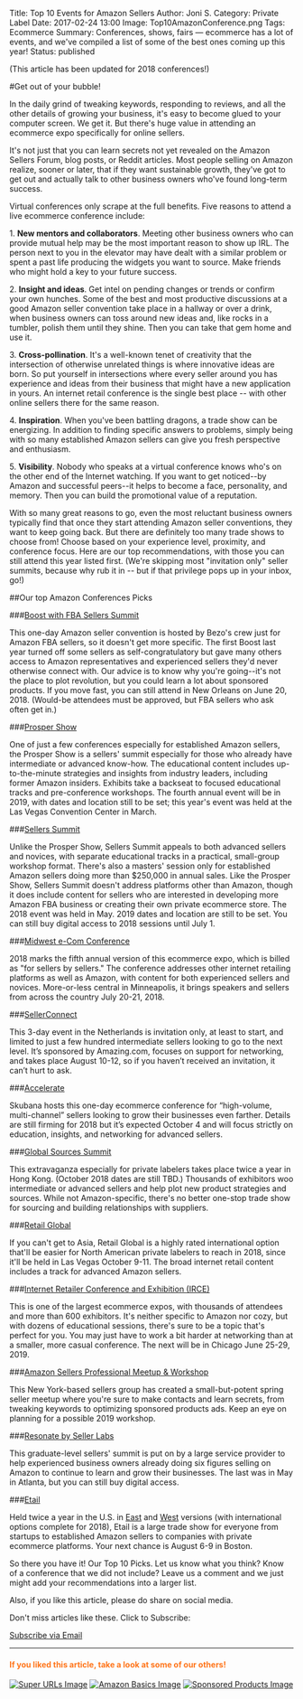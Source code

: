 Title: Top 10 Events for Amazon Sellers
Author: Joni S.
Category: Private Label
Date: 2017-02-24 13:00
Image: Top10AmazonConference.png
Tags: Ecommerce
Summary: Conferences, shows, fairs — ecommerce has a lot of events, and we've compiled a list of some of the best ones coming up this year!
Status: published

(This article has been updated for 2018 conferences!)

#Get out of your bubble!

<p class="Class2">In the daily grind of tweaking keywords, responding to reviews, and all the other details of growing your business, it's easy to become glued to your computer screen. We get it. But there's huge value in attending an ecommerce expo specifically for online sellers.
</p>

<p class="Class2">It's not just that you can learn secrets not yet revealed on the Amazon Sellers Forum, blog posts, or Reddit articles. Most people selling on Amazon realize, sooner or later, that if they want sustainable growth, they've got to get out and actually talk to other business owners who've found long-term success.
</p>

<p class="Class2">Virtual conferences only scrape at the full benefits. Five reasons to attend a live ecommerce conference include:
</p>

<p class="Class2">1. <strong>New mentors and collaborators</strong>. Meeting other business owners who can provide mutual help may be the most important reason to show up IRL. The person next to you in the elevator may have dealt with a similar problem or spent a past life producing the widgets you want to source. Make friends who might hold a key to your future success.
</p>

<p class="Class2">2. <strong>Insight and ideas</strong>. Get intel on pending changes or trends or confirm your own hunches. Some of the best and most productive discussions at a good Amazon seller convention take place in a hallway or over a drink, when business owners can toss around new ideas and, like rocks in a tumbler, polish them until they shine. Then you can take that gem home and use it.
</p>

<p class="Class2">3. <strong>Cross-pollination</strong>. It's a well-known tenet of creativity that the intersection of otherwise unrelated things is where innovative ideas are born. So put yourself in intersections where every seller around you has experience and ideas from their business that might have a new application in yours. An internet retail conference is the single best place -- with other online sellers there for the same reason.
</p>

<p class="Class2">4. <strong>Inspiration</strong>. When you've been battling dragons, a trade show can be energizing. In addition to finding specific answers to problems, simply being with so many established Amazon sellers can give you fresh perspective and enthusiasm.
</p>

<p class="Class2">5. <strong>Visibility</strong>. Nobody who speaks at a virtual conference knows who's on the other end of the Internet watching. If you want to get noticed--by Amazon and successful peers--it helps to become a face, personality, and memory. Then you can build the promotional value of a reputation.
</p>

<p class="Class2">With so many great reasons to go, even the most reluctant business owners typically find that once they start attending Amazon seller conventions, they want to keep going back. But there are definitely too many trade shows to choose from! Choose based on your experience level, proximity, and conference focus. Here are our top recommendations, with those you can still attend this year listed first. (We're skipping most "invitation only" seller summits, because why rub it in -- but if that privilege pops up in your inbox, go!)
</p>

##Our top Amazon Conferences Picks

###<a href="https://www.boostwithfbaevent.com/" target="_blank">Boost with FBA Sellers Summit</a>
<p class="Class2">This one-day Amazon seller convention is hosted by Bezo's crew just for Amazon FBA sellers, so it doesn't get more specific. The first Boost last year turned off some sellers as self-congratulatory but gave many others access to Amazon representatives and experienced sellers they'd never otherwise connect with. Our advice is to know why you're going--it's not the place to plot revolution, but you could learn a lot about sponsored products. If you move fast, you can still attend in New Orleans on June 20, 2018. (Would-be attendees must be approved, but FBA sellers who ask often get in.)
</p>

###<a href="https://www.prospershow.com/" target="_blank">Prosper Show</a>
<p class="Class2">One of just a few conferences especially for established Amazon sellers, the Prosper Show is a sellers' summit especially for those who already have intermediate or advanced know-how. The educational content includes up-to-the-minute strategies and insights from industry leaders, including former Amazon insiders. Exhibits take a backseat to focused educational tracks and pre-conference workshops. The fourth annual event will be in 2019, with dates and location still to be set; this year's event was held at the Las Vegas Convention Center in March.
</p>

###<a href="http://sellerssummit.com/" target="_blank">Sellers Summit</a>
<p class="Class2">Unlike the Prosper Show, Sellers Summit appeals to both advanced sellers and novices, with separate educational tracks in a practical, small-group workshop format. There's also a masters' session only for established Amazon sellers doing more than $250,000 in annual sales. Like the Prosper Show, Sellers Summit doesn't address platforms other than Amazon, though it does include content for sellers who are interested in developing more Amazon FBA business or creating their own private ecommerce store. The 2018 event was held in May. 2019 dates and location are still to be set. You can still buy digital access to 2018 sessions until July 1.
</p>

###<a href="http://www.midwestecom.com/" target="_blank">Midwest e-Com Conference</a>
<p class="Class2">2018 marks the fifth annual version of this ecommerce expo, which is billed as "for sellers by sellers." The conference addresses other internet retailing platforms as well as Amazon, with content for both experienced sellers and novices. More-or-less central in Minneapolis, it brings speakers and sellers from across the country July 20-21, 2018.
</p>

###<a href="https://go.amazing.com/sellerconnect/" target="_blank">SellerConnect</a>
<p class="Class2">This 3-day event in the Netherlands is invitation only, at least to start, and limited to just a few hundred intermediate sellers looking to go to the next level. It’s sponsored by Amazing.com, focuses on support for networking, and takes place August 10-12, so if you haven’t received an invitation, it can’t hurt to ask.
</p>

###<a href="http://accelerate.skubana.com/" target="_blank">Accelerate</a>
<p class="Class2">Skubana hosts this one-day ecommerce conference for “high-volume, multi-channel” sellers looking to grow their businesses even farther. Details are still firming for 2018 but it’s expected October 4 and will focus strictly on education, insights, and networking for advanced sellers.
</p>

###<a href="https://www.globalsources.com/summit" target="_blank">Global Sources Summit</a>
<p class="Class2">This extravaganza especially for private labelers takes place twice a year in Hong Kong. (October 2018 dates are still TBD.) Thousands of exhibitors woo intermediate or advanced sellers and help plot new product strategies and sources. While not Amazon-specific, there's no better one-stop trade show for sourcing and building relationships with suppliers.
</p>

###<a href="https://retailglobal.com/" target="_blank">Retail Global</a>
<p class="Class2">If you can't get to Asia, Retail Global is a highly rated international option that'll be easier for North American private labelers to reach in 2018, since it'll be held in Las Vegas October 9-11. The broad internet retail content includes a track for advanced Amazon sellers.
</p>

###<a href="https://www.irce.com/" target="_blank">Internet Retailer Conference and Exhibition (IRCE)</a>
<p class="Class2">This is one of the largest ecommerce expos, with thousands of attendees and more than 600 exhibitors. It's neither specific to Amazon nor cozy, but with dozens of educational sessions, there's sure to be a topic that's perfect for you. You may just have to work a bit harder at networking than at a smaller, more casual conference. The next will be in Chicago June 25-29, 2019.
</p>

###<a href="https://www.meetup.com/Amazon-Professional-Sellers-Meetup-Workshop/" target="_blank">Amazon Sellers Professional Meetup & Workshop</a>
<p class="Class2">This New York-based sellers group has created a small-but-potent spring seller meetup where you're sure to make contacts and learn secrets, from tweaking keywords to optimizing sponsored products ads. Keep an eye on planning for a possible 2019 workshop.
</p>

###<a href="https://www.sellerlabs.com/resonate/" target="_blank">Resonate by Seller Labs</a>
<p class="Class2">This graduate-level sellers' summit is put on by a large service provider to help experienced business owners already doing six figures selling on Amazon to continue to learn and grow their businesses. The last was in May in Atlanta, but you can still buy digital access.
</p>

###<a href="https://etaileast.wbresearch.com/" target="_blank">Etail</a>
<p class="Class2">Held twice a year in the U.S. in <a href="https://etaileast.wbresearch.com/" target="_blank">East</a> and <a href="https://etailwest.wbresearch.com/" target="_blank">West</a> versions (with international options complete for 2018), Etail is a large trade show for everyone from startups to established Amazon sellers to companies with private ecommerce platforms. Your next chance is August 6-9 in Boston.
</p>

<p class="Class2">So there you have it! Our Top 10 Picks. Let us know what you think? Know of a conference that we did not include? Leave us a comment and we just might add your recommendations into a larger list.
</p>

<p class="Class2">Also, if you like this article, please do share on social media.
</p>

<p class="Class2">Don't miss articles like these. Click to Subscribe:
</p>



<!--Added this section from Leadboxes-->
<a class="btn btn-primary" href="https://efficientera.leadpages.co/leadbox/121f91a73f72a2%3A12c54680e746dc/5687539843203072/" target="_blank">Subscribe via Email</a><script data-leadbox="121f91a73f72a2:12c54680e746dc" data-url="https://efficientera.leadpages.co/leadbox/121f91a73f72a2%3A12c54680e746dc/5687539843203072/" data-config="%7B%7D" type="text/javascript" src="https://efficientera.leadpages.co/leadbox-1468522675.js"></script>

---

#### <font color="FF751A">If you liked this article, take a look at some of our others!</font>

<a href="https://efficientera.com/blog/2016/07/the-lowdown-on-super-urls.html">![Super URLs Image](/images/blog/related/super-urls_small.jpg)</a>
<a href="https://efficientera.com/blog/2016/08/what-you-should-do-about-amazonbasics.html">![Amazon Basics Image](/images/blog/related/amazon-basics-general_small.jpg)</a>
<a href="https://efficientera.com/blog/2016/08/3-tips-for-optimizing-your-amazon-sponsored-products.html">![Sponsored Products Image](/images/blog/related/sponsored-products_small.jpg)</a>